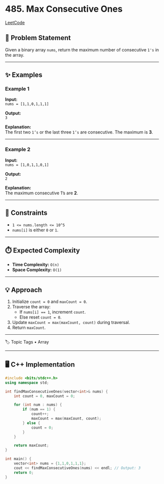 # 485. Max Consecutive Ones

[LeetCode](https://leetcode.com/problems/max-consecutive-ones/description/)

## 📌 Problem Statement
Given a binary array `nums`, return the maximum number of consecutive `1's` in the array.

---

## ✨ Examples

### Example 1
**Input:**  
`nums = [1,1,0,1,1,1]`  

**Output:**  
`3`  

**Explanation:**  
The first two `1’s` or the last three `1’s` are consecutive. The maximum is **3**.  

---

### Example 2
**Input:**  
`nums = [1,0,1,1,0,1]`  

**Output:**  
`2`  

**Explanation:**  
The maximum consecutive 1’s are **2**.  

---

## 🎯 Constraints
- `1 <= nums.length <= 10^5`  
- `nums[i]` is either `0` or `1`.  

---

## ⏱️ Expected Complexity
- **Time Complexity:** `O(n)`  
- **Space Complexity:** `O(1)`  

---

## 💡 Approach
1. Initialize `count = 0` and `maxCount = 0`.  
2. Traverse the array:  
   - If `nums[i] == 1`, increment `count`.  
   - Else reset `count = 0`.  
3. Update `maxCount = max(maxCount, count)` during traversal.  
4. Return `maxCount`.  

---

🏷️ Topic Tags
	•	Array

---

## 🖥️ C++ Implementation

```cpp
#include <bits/stdc++.h>
using namespace std;

int findMaxConsecutiveOnes(vector<int>& nums) {
    int count = 0, maxCount = 0;

    for (int num : nums) {
        if (num == 1) {
            count++;
            maxCount = max(maxCount, count);
        } else {
            count = 0;
        }
    }

    return maxCount;
}

int main() {
    vector<int> nums = {1,1,0,1,1,1};
    cout << findMaxConsecutiveOnes(nums) << endl; // Output: 3
    return 0;
}